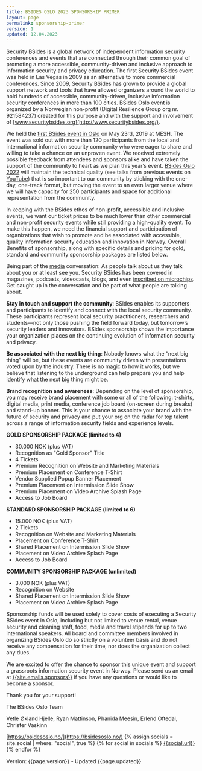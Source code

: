 ```yaml
---
title: BSIDES OSLO 2023 SPONSORSHIP PRIMER
layout: page
permalink: sponsorship-primer
version: 1
updated: 12.04.2023
---
```


Security BSides is a global network of independent information security conferences and events that are connected through their common goal of promoting a more accessible, community-driven and inclusive approach to information security and privacy education. The first Security BSides event was held in Las Vegas in 2009 as an alternative to more commercial conferences. Since 2009, Security BSides has grown to provide a global support network and tools that have allowed organizers around the world to hold hundreds of accessible, community-driven, inclusive information security conferences in more than 100 cities. BSides Oslo event is organized by a Norwegian non-profit (Digital Resilience Group org nr. 921584237) created for this purpose and with the support and involvement of [www.securitybsides.org](http://www.securitybsides.org/).


We held the [first BSides event in Oslo](https://2019.bsidesoslo.no/) on May 23rd, 2019 at MESH. The event was sold out with more than 120 participants from the local and international information security community who were eager to share and willing to take a chance on an unproven event. We received extremely possible feedback from attendees and sponsors alike and have taken the support of the community to heart as we plan this year’s event. [BSides Oslo 2022](https://bsidesoslo.no/) will maintain the technical quality (see talks from previous events on [YouTube](https://youtube.com/bsidesoslo)) that is so important to our community by sticking with the one-day, one-track format, but moving the event to an even larger venue where we will have capacity for 250 participants and space for additional representation from the community.


In keeping with the BSides ethos of non-profit, accessible and inclusive events, we want our ticket prices to be much lower than other commercial and non-profit security events while still providing a high-quality event. To make this happen, we need the financial support and participation of organizations that wish to promote and be associated with accessible, quality information security education and innovation in Norway. Overall Benefits of sponsorship, along with specific details and pricing for gold, standard and community sponsorship packages are listed below.

 
Being part of the [media](http://www.securitybsides.com/Media) conversation: As people talk about us they talk about you or at least see you. Security BSides has been covered in magazines, podcasts, videocasts, blogs, and even [inscribed on microchips](https://www.flickr.com/photos/travisgoodspeed/3743160033/). Get caught up in the conversation and be part of what people are talking about.
 

**Stay in touch and support the community**: BSides enables its supporters and participants to identify and connect with the local security community. These participants represent local security practitioners, researchers and students—not only those pushing the field forward today, but tomorrow’s security leaders and innovators. BSides sponsorship shows the importance your organization places on the continuing evolution of information security and privacy. 
  

**Be associated with the next big thing**: Nobody knows what the “next big thing” will be, but these events are community driven with presentations voted upon by the industry. There is no magic to how it works, but we believe that listening to the underground can help prepare you and help identify what the next big thing might be.

**Brand recognition and awareness**: Depending on the level of sponsorship, you may receive brand placement with some or all of the following: t-shirts, digital media, print media, conference job board (on-screen during breaks) and stand-up banner. This is your chance to associate your brand with the future of security and privacy and put your org on the radar for top talent across a range of information security fields and experience levels.

**GOLD SPONSORSHIP PACKAGE (limited to 4)**
 * 30.000 NOK (plus VAT)
 * Recognition as "Gold Sponsor" Title
 * 4 Tickets
 * Premium Recognition on Website and Marketing Materials
 * Premium Placement on Conference T-Shirt
 * Vendor Supplied Popup Banner Placement
 * Premium Placement on Intermission Slide Show
 * Premium Placement on Video Archive Splash Page
 * Access to Job Board

**STANDARD SPONSORSHIP PACKAGE (limited to 6)**

 * 15.000 NOK (plus VAT)
 * 2 Tickets
 * Recognition on Website and Marketing Materials
 * Placement on Conference T-Shirt
 * Shared Placement on Intermission Slide Show
 * Placement on Video Archive Splash Page
 * Access to Job Board

**COMMUNITY SPONSORSHIP PACKAGE (unlimited)**

 * 3.000 NOK (plus VAT)
 * Recognition on Website
 * Shared Placement on Intermission Slide Show
 * Placement on Video Archive Splash Page


Sponsorship funds will be used solely to cover costs of executing a Security BSides event in Oslo, including but not limited to venue rental, venue security and cleaning staff, food, media and travel stipends for up to two international speakers. All board and committee members involved in organizing BSides Oslo do so strictly on a volunteer basis and do not receive any compensation for their time, nor does the organization collect any dues.

We are excited to offer the chance to sponsor this unique event and support a grassroots information security event in Norway. Please send us an email at [{{site.emails.sponsors}}](mailto:{{site.emails.sponsors}}) if you have any questions or would like to become a sponsor. 

Thank you for your support!


The BSides Oslo Team

Vetle Økland Hjelle, Ryan Mattinson, Phanida Meesin, Erlend Oftedal, Christer Vaskinn

[https://bsidesoslo.no/](https://bsidesoslo.no/)
{% assign socials = site.social | where: "social", true %}
{% for social in socials %}
[{{social.url}}]({{social.url}})
{% endfor %}

Version: {{page.version}} - Updated {{page.updated}}